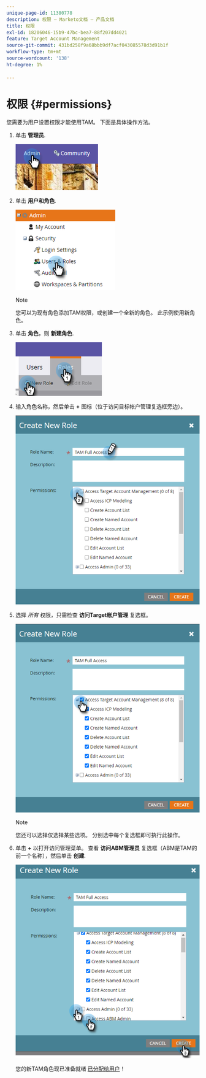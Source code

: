 ```yaml
---
unique-page-id: 11380778
description: 权限 — Marketo文档 — 产品文档
title: 权限
exl-id: 18206046-15b9-47bc-bea7-88f207dd4021
feature: Target Account Management
source-git-commit: 431bd258f9a68bbb9df7acf043085578d3d91b1f
workflow-type: tm+mt
source-wordcount: '138'
ht-degree: 1%

---
```


# 权限 {#permissions}

您需要为用户设置权限才能使用TAM。 下面是具体操作方法。

1. 单击 **管理员**.

   ![](assets/one-2.png)

1. 单击 **用户和角色**.

   ![](assets/two-2.png)

   >[!NOTE]
   >
   >您可以为现有角色添加TAM权限，或创建一个全新的角色。 此示例使用新角色。

1. 单击 **角色**，则 **新建角色**.

   ![](assets/three-2.png)

1. 输入角色名称，然后单击 **+** 图标（位于访问目标帐户管理复选框旁边）。

   ![](assets/permissions-4.png)

1. 选择 _所有_ 权限，只需检查 **访问Target帐户管理** 复选框。

   ![](assets/permissions-5.png)

   >[!NOTE]
   >
   >您还可以选择仅选择某些选项。 分别选中每个复选框即可执行此操作。

1. 单击 **+** 以打开访问管理菜单。 查看 **访问ABM管理员** 复选框（ABM是TAM的前一个名称），然后单击 **创建**.

   ![](assets/permissions-6.png)

   您的新TAM角色现已准备就绪 [已分配给用户](/help/marketo/product-docs/administration/users-and-roles/managing-user-roles-and-permissions.md#assign-roles-to-a-user)！
